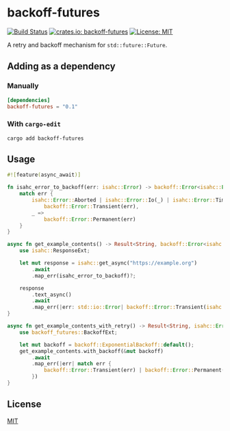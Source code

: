 # backoff-futures

[![Build Status](https://dev.azure.com/jakubadamw/github/_apis/build/status/jakubadamw.backoff-futures?branchName=master)](https://dev.azure.com/jakubadamw/github/_build/latest?definitionId=3&branchName=master)
[![crates.io: backoff-futures](https://img.shields.io/crates/v/backoff-futures.svg)](https://crates.io/crates/backoff-futures)
[![License: MIT](https://img.shields.io/badge/License-MIT-yellow.svg)](https://opensource.org/licenses/MIT)

A retry and backoff mechanism for `std::future::Future`.

## Adding as a dependency

### Manually

```toml
[dependencies]
backoff-futures = "0.1"
```

### With `cargo-edit`

```
cargo add backoff-futures
```

## Usage

```rust
#![feature(async_await)]

fn isahc_error_to_backoff(err: isahc::Error) -> backoff::Error<isahc::Error> {
    match err {
        isahc::Error::Aborted | isahc::Error::Io(_) | isahc::Error::Timeout =>
            backoff::Error::Transient(err),
        _ =>
            backoff::Error::Permanent(err)
    }
}

async fn get_example_contents() -> Result<String, backoff::Error<isahc::Error>> {
    use isahc::ResponseExt;

    let mut response = isahc::get_async("https://example.org")
        .await
        .map_err(isahc_error_to_backoff)?;

    response
        .text_async()
        .await
        .map_err(|err: std::io::Error| backoff::Error::Transient(isahc::Error::Io(err)))
}

async fn get_example_contents_with_retry() -> Result<String, isahc::Error> {
    use backoff_futures::BackoffExt;

    let mut backoff = backoff::ExponentialBackoff::default();
    get_example_contents.with_backoff(&mut backoff)
        .await
        .map_err(|err| match err {
            backoff::Error::Transient(err) | backoff::Error::Permanent(err) => err
        })
}
```

## License
[MIT](https://choosealicense.com/licenses/mit/)

